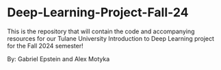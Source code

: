 # Deep-Learning-Project-Fall-24
This is the repository that will contain the code and accompanying resources for our Tulane University Introduction to Deep Learning project for the Fall 2024 semester! 

By: Gabriel Epstein and Alex Motyka
